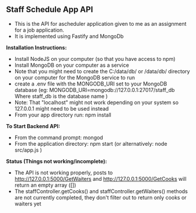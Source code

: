 ## Staff Schedule App API ##

* This is the API for ascheduler application given to me as an assignment for a job application. 
* It is implemented using Fastify and MongoDb

**Installation Instructions:**

* Install NodeJS on your computer (so that you have access to npm)
* Install MongoDB on your computer as a service
* Note that you might need to create the C:/data/db/ or /data/db/ directory on your computer for the MongoDB service to run
* create a .env file with the MONGODB_URI set to your MongoDB database (eg: MONGODB_URI=mongodb://127.0.0.1:27017/staff_db Where staff_db is the database name )
* Note: That "localhost" might not work depending on your system so 127.0.0.1 might need to be used instead
* From your app directory run: npm install

**To Start Backend API:**
* From the command prompt: mongod
* From the application directory: npm start (or alternatively: node src/app.js )

**Status (Things not working/incomplete):**
* The API is not working properly, posts to http://127.0.0.1:5000/GetWaiters and http://127.0.0.1:5000/GetCooks will return an empty array ([])
* The staffController.getCooks() and staffController.getWaiters() methods are not currently completed, they don't filter out to return only cooks or waiters yet